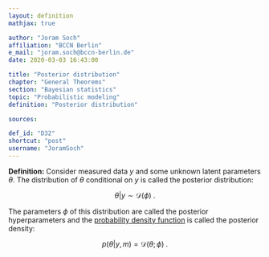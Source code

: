 ```yaml
---
layout: definition
mathjax: true

author: "Joram Soch"
affiliation: "BCCN Berlin"
e_mail: "joram.soch@bccn-berlin.de"
date: 2020-03-03 16:43:00

title: "Posterior distribution"
chapter: "General Theorems"
section: "Bayesian statistics"
topic: "Probabilistic modeling"
definition: "Posterior distribution"

sources:

def_id: "D32"
shortcut: "post"
username: "JoramSoch"
---
```



**Definition:** Consider measured data $y$ and some unknown latent parameters $\theta$. The distribution of $\theta$ conditional on $y$ is called the posterior distribution:

$$ \label{eq:post}
\theta|y \sim \mathcal{D}(\phi) \; .
$$

The parameters $\phi$ of this distribution are called the posterior hyperparameters and the [probability density function](/D/pdf) is called the posterior density:

$$ \label{eq:prior-pdf}
p(\theta|y,m) = \mathcal{D}(\theta; \phi) \; .
$$